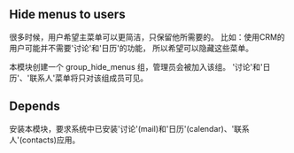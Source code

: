 Hide menus to users
-------------------

很多时候，用户希望主菜单可以更简洁，只保留他所需要的。
比如：使用CRM的用户可能并不需要'讨论'和'日历'的功能，
所以希望可以隐藏这些菜单。

本模块创建一个 group_hide_menus 组，管理员会被加入该组。
'讨论'和'日历'、'联系人'菜单将只对该组成员可见。

Depends
-------------------

安装本模块，要求系统中已安装'讨论'(mail)和'日历'(calendar)、'联系人'(contacts)应用。
